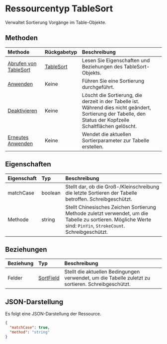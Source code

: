 # <a name="tablesort-resource-type"></a>Ressourcentyp TableSort

Verwaltet Sortierung Vorgänge im Table-Objekte.


## <a name="methods"></a>Methoden

| Methode           | Rückgabetyp    |Beschreibung|
|:---------------|:--------|:----------|
|[Abrufen von TableSort](../api/tablesort_get.md) | [TableSort](tablesort.md) |Lesen Sie Eigenschaften und Beziehungen des TableSort-Objekts.|
|[Anwenden](../api/tablesort_apply.md)|Keine|Führen Sie eine Sortierung durchgeführt.|
|[Deaktivieren](../api/tablesort_clear.md)|Keine|Löscht die Sortierung, die derzeit in der Tabelle ist. Während dies nicht geändert, Sortierung der Tabelle, den Status der Kopfzeile Schaltflächen gelöscht.|
|[Erneutes Anwenden](../api/tablesort_reapply.md)|Keine|Wendet die aktuellen Sortierparameter zur Tabelle erstellen.|

## <a name="properties"></a>Eigenschaften
| Eigenschaft     | Typ   |Beschreibung|
|:---------------|:--------|:----------|
|matchCase|boolean|Stellt dar, ob die Groß-/Kleinschreibung die letzte Sortieren der Tabelle betroffen. Schreibgeschützt.|
|Methode|string|Stellt Chinesisches Zeichen Sortierung Methode zuletzt verwendet, um die Tabelle zu sortieren. Mögliche Werte sind: `PinYin`, `StrokeCount`. Schreibgeschützt.|

## <a name="relationships"></a>Beziehungen
| Beziehung | Typ   |Beschreibung|
|:---------------|:--------|:----------|
|Felder|[SortField](sortfield.md)|Stellt die aktuellen Bedingungen verwendet, um die Tabelle zuletzt zu sortieren. Schreibgeschützt.|

## <a name="json-representation"></a>JSON-Darstellung

Es folgt eine JSON-Darstellung der Ressource.

<!-- {
  "blockType": "resource",
  "optionalProperties": [

  ],
  "@odata.type": "microsoft.graph.tableSort"
}-->

```json
{
  "matchCase": true,
  "method": "string"
}

```

<!-- uuid: 8fcb5dbc-d5aa-4681-8e31-b001d5168d79
2015-10-25 14:57:30 UTC -->
<!-- {
  "type": "#page.annotation",
  "description": "TableSort resource",
  "keywords": "",
  "section": "documentation",
  "tocPath": ""
}-->